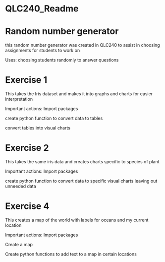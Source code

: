 # QLC240_Readme

# Random number generator
this random number generator was created in QLC240 to assist in choosing assignments for students to work on

Uses: 
choosing students randomly to answer questions

# Exercise 1 
This takes the Iris dataset and makes it into graphs and charts for easier interpretation

  Important actions: Import packages

  create python function to convert data to tables
                   
  convert tables into visual charts

# Exercise 2
This takes the same iris data and creates charts specific to species of plant

  Important actions: Import packages

  create python function to convert data to specific visual charts leaving out unneeded data

# Exercise 4
This creates a map of the world with labels for oceans and my current location

  Important actions: Import packages

  Create a map

  Create python functions to add text to a map in certain locations
